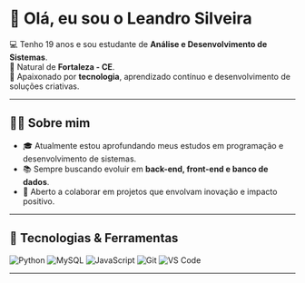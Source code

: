 # 👋 Olá, eu sou o Leandro Silveira  

💻 Tenho 19 anos e sou estudante de **Análise e Desenvolvimento de Sistemas**.  
📍 Natural de **Fortaleza - CE**.  
🚀 Apaixonado por **tecnologia**, aprendizado contínuo e desenvolvimento de soluções criativas.  

---

## 🧑‍💻 Sobre mim
- 🎓 Atualmente estou aprofundando meus estudos em programação e desenvolvimento de sistemas.  
- 📚 Sempre buscando evoluir em **back-end, front-end e banco de dados**.  
- 🤝 Aberto a colaborar em projetos que envolvam inovação e impacto positivo.  

---

## 🚀 Tecnologias & Ferramentas
<div align="left">
  
![Python](https://img.shields.io/badge/-Python-3776AB?logo=python&logoColor=white&style=for-the-badge)
![MySQL](https://img.shields.io/badge/-MySQL-4479A1?logo=mysql&logoColor=white&style=for-the-badge)
![JavaScript](https://img.shields.io/badge/-JavaScript-F7DF1E?logo=javascript&logoColor=black&style=for-the-badge)
![Git](https://img.shields.io/badge/-Git-F05032?logo=git&logoColor=white&style=for-the-badge)
![VS Code](https://img.shields.io/badge/-VS%20Code-0078D4?logo=visualstudiocode&logoColor=white&style=for-the-badge)

</div>

---
